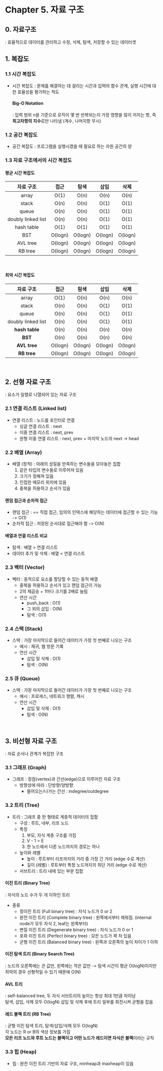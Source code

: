 <br>

# Chapter 5. 자료 구조

## 0. 자료구조
: 효율적으로 데이터를 관리하고 수정, 삭제, 탐색, 저장할 수 있는 데이터셋
<br>

## 1. 복잡도
### 1.1 시간 복잡도
- 시간 복잡도 : 문제를 해결하는 데 걸리는 시간과 입력의 함수 관계, 실행 시간에 대한 효율성을 평가하는 척도
    
    #### Big-O Notation
    : 입력 범위 n을 기준으로 로직이 몇 번 반복되는지 가장 영향을 많이 끼치는 항, 즉 **최고차항의 지수**로만 나타냄 (계수, 나머지항 무시)

### 1.2 공간 복잡도
- 공간 복잡도 : 프로그램을 실행시켰을 때 필요로 하는 자원 공간의 양

### 1.3 자료 구조에서의 시간 복잡도
#### 평균 시간 복잡도
|자료 구조|접근|탐색|삽입|삭제|
|:---:|:---:|:---:|:---:|:---:|
|array|O(1)|O(n)|O(n)|O(n)|
|stack|O(n)|O(n)|O(1)|O(1)|
|queue|O(n)|O(n)|O(1)|O(1)|
|doubly linked list|O(n)|O(n)|O(1)|O(1)|
|hash table|O(1)|O(1)|O(1)|O(1)|
|BST|O(logn)|O(logn)|O(logn)|O(logn)|
|AVL tree|O(logn)|O(logn)|O(logn)|O(logn)|
|RB tree|O(logn)|O(logn)|O(logn)|O(logn)|

<br>

#### 최악 시간 복잡도
|자료 구조|접근|탐색|삽입|삭제|
|:---:|:---:|:---:|:---:|:---:|
|array|O(1)|O(n)|O(n)|O(n)|
|stack|O(n)|O(n)|O(1)|O(1)|
|queue|O(n)|O(n)|O(1)|O(1)|
|doubly linked list|O(n)|O(n)|O(1)|O(1)|
|**hash table**|O(n)|O(n)|O(n)|O(n)|
|**BST**|O(n)|O(n)|O(n)|O(n)|
|**AVL tree**|O(logn)|O(logn)|O(logn)|O(logn)|
|**RB tree**|O(logn)|O(logn)|O(logn)|O(logn)|

<br>

## 2. 선형 자료 구조
: 요소가 일렬로 나열되어 있는 자료 구조

### 2.1 연결 리스트 (Linked list)
- 연결 리스트 : 노드를 포인터로 연결
    - 싱글 연결 리스트 : next
    - 이중 연결 리스트 : next, prev
    - 원형 이중 연결 리스트 : next, prev + 마지막 노드의 next -> head

### 2.2 배열 (Array)
- 배열 (정적) : 아래의 성질을 만족하는 변수들을 모아놓은 집합
    1. 같은 타입의 변수들로 이루어져 있음
    2. 크기가 정해져 있음
    3. 인접한 메모리 위치에 있음
    4. 중복을 허용하고 순서가 있음

#### 랜덤 접근과 순차적 접근
- 랜덤 접근 : == 직접 접근, 임의의 인덱스에 해당하는 데이터에 접근할 수 있는 기능 -> O(1)
- 순차적 접근 : 저장된 순서대로 접근해야 함 -> O(N)

#### 배열과 연결 리스트 비교
- 탐색 : 배열 > 연결 리스트
- 데이터 추가 및 삭제 : 배열 < 연결 리스트

### 2.3 벡터 (Vector)
- 벡터 : 동적으로 요소를 할당할 수 있는 동적 배열
    - 중복을 허용하고 순서가 있고 랜덤 접근이 가능
    - 2의 제곱승 + 1마다 크기를 2배로 늘림
    - 연산 시간
        - push_back : O(1)
        - 그 외의 삽입 : O(N)
        - 탐색 : O(1)

### 2.4 스택 (Stack)
- 스택 : 가장 마지막으로 들어간 데이터가 가장 첫 번째로 나오는 구조
    - 예시 : 재귀, 웹 방문 기록
    - 연산 시간
        - 삽입 및 삭제 : O(1)
        - 탐색 : O(N)

### 2.5 큐 (Queue)
- 스택 : 가장 마지막으로 들어간 데이터가 가장 첫 번째로 나오는 구조
    - 예시 : 프로세스, 네트워크 행렬, 캐시
    - 연산 시간
        - 삽입 및 삭제 : O(1)
        - 탐색 : O(N)

<br>

## 3. 비선형 자료 구조
: 자료 순서나 관계가 복잡한 구조

### 3.1 그래프 (Graph)
- 그래프 : 정점(vertex)과 간선(edge)으로 이루어진 자료 구조
    - 방향성에 따라 : 단방향/양방향
        - 들어오는/나가는 간선 : indegree/outdegree

### 3.2 트리 (Tree)
- 트리 : 그래프 중 한 형태로 계층적 데이터의 집합
    - 구성 : 루트, 내부, 리프 노드
    - 특징
        1. 부모, 자식 계층 구조를 가짐
        2. V - 1 = E
        3. 한 노드에서 다른 노드까지의 경로는 하나
    - 높이와 레벨
        - 높이 : 루트부터 리프까지의 거리 중 가장 긴 거리 (edge 수로 계산)
        - 깊이 (레벨) : 루트부터 특정 노드까지의 최단 거리 (edge 수로 계산)
    - 서브트리 : 트리 내에 있는 부분 집합

#### 이진 트리 (Binary Tree)
: 자식의 노드 수가 두 개 이하인 트리
- 종류
    - 정이진 트리 (Full binary tree) : 자식 노드가 0 or 2
    - 완전 이진 트리 (Complete binary tree) : 왼쪽에서부터 채워짐. (internal node가 모두 자식 2, leaf는 왼쪽부터)
    - 변질 이진 트리 (Degenerate binary tree) : 자식 노드가 0 or 1
    - 포화 이진 트리 (Perfect binary tree) : 모든 노드가 꽉 차 있음
    - 균형 이진 트리 (Balanced binary tree) : 왼쪽과 오른쪽의 높이 차이가 1 이하

#### 이진 탐색 트리 (Binary Search Tree)
: 노드의 오른쪽에는 큰 값만, 왼쪽에는 작은 값만 -> 탐색 시간이 평균 O(logN)이지만 최악의 경우 선형적일 수 있기 때문에 O(N)

#### AVL 트리
: self-balanced tree, 두 자식 서브트리의 높이는 항상 최대 1만큼 차이남 <br>
탐색, 삽입, 삭제 모두 O(logN)
삽입 및 삭제 후에 트리 일부를 회전시켜 균형을 잡음

#### 레드 블랙 트리 (RB Tree)
: 균형 이진 탐색 트리, 탐색/삽입/삭제 모두 O(logN) <br>
각 노드는 R or B의 색상 정보를 가짐 <br>
**모든 리프 노드와 루트 노드는 블랙이고 어떤 노드가 레드이면 자식은 블랙**이라는 규칙

### 3.3 힙 (Heap)
- 힙 : 완전 이진 트리 기반의 자료 구조, minheap과 maxheap이 있음